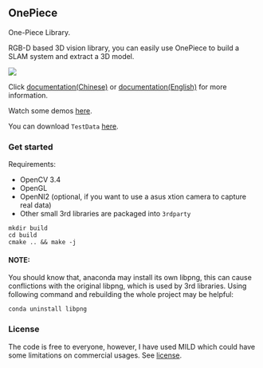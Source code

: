 ## OnePiece

One-Piece Library. 

RGB-D based 3D vision library, you can easily use OnePiece to build a SLAM system and extract a 3D model.

![](./fba_fusion.gif)

Click [documentation(Chinese)](http://wlsdzyzl.top/onepiece.github.io/) or [documentation(English)](http://wlsdzyzl.top/onepiece.github.io/en/) for more information.

Watch some demos [here](http://wlsdzyzl.top/onepiece.github.io/examples).

You can download `TestData` [here](https://cloud.tsinghua.edu.cn/f/a2372da684f14330af21/?dl=1). 



### Get started
Requirements:
- OpenCV 3.4
- OpenGL
- OpenNI2 (optional, if you want to use a asus xtion camera to capture real data)
- Other small 3rd libraries are packaged into `3rdparty`
```
mkdir build
cd build
cmake .. && make -j
```
#### NOTE:
You should know that, anaconda may install its own libpng, this can cause conflictions with the original libpng, which is used by 3rd libraries. Using following command and rebuilding the whole project may be helpful:
```
conda uninstall libpng
```
### License
The code is free to everyone, however, I have used MILD which could have some limitations on commercial usages. See [license](https://github.com/lhanaf/MILD/blob/master/LICENSE.txt).

